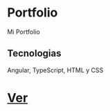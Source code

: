 # Portfolio

Mi Portfolio

## Tecnologias

Angular, TypeScript, HTML y CSS


# [Ver](https://portfolio-92b98.web.app/)
